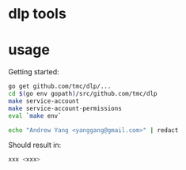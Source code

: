 # dlp tools

# usage

Getting started:

```sh
go get github.com/tmc/dlp/...
cd $(go env gopath)/src/github.com/tmc/dlp
make service-account
make service-account-permissions
eval `make env`

echo "Andrew Yang <yanggang@gmail.com>" | redact
```

Should result in:
```sh
xxx <xxx>
```
